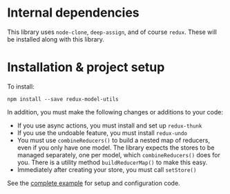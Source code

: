 # Internal dependencies

This library uses `node-clone`, `deep-assign`, and of course `redux`.
These will be installed along with this library.


# Installation & project setup

To install:

```
npm install --save redux-model-utils
```

In addition, you must make the following changes or additions to your code:

* If you use async actions, you must install and set up `redux-thunk`
* If you use the undoable feature, you must install `redux-undo`
* You must use `combineReducers()` to build a nested map of reducers, even if you only have one model.
  The library expects the stores to be managed separately, one per model, which `combineReducers()`
  does for you. There is a utility method `buildReducerMap()` to make this easy.
* Immediately after creating your store, you must call `setStore()`

See the [complete example](example.md) for setup and configuration code.